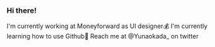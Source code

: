 ### Hi there!

I'm currently working at Moneyforward as UI designer:moneybag:
I'm currently learning how to use Github:seedling:
Reach me at @Yunaokada_ on twitter
